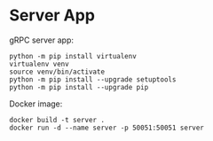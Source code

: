 # Server App

gRPC server app:

```
python -m pip install virtualenv
virtualenv venv
source venv/bin/activate
python -m pip install --upgrade setuptools
python -m pip install --upgrade pip
```

Docker image:
```
docker build -t server .
docker run -d --name server -p 50051:50051 server
```